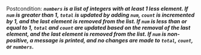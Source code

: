 Postcondition: ***`numbers` is a list of integers with at least 1 less element. If `num` is greater than 1, `total` is updated by adding `num`, `count` is incremented by 1, and the last element is removed from the list. If `num` is less than or equal to 1, `total` and `count` are updated based on the removal of the last element, and the last element is removed from the list. If `num` is non-positive, a message is printed, and no changes are made to `total`, `count`, or `numbers`.***